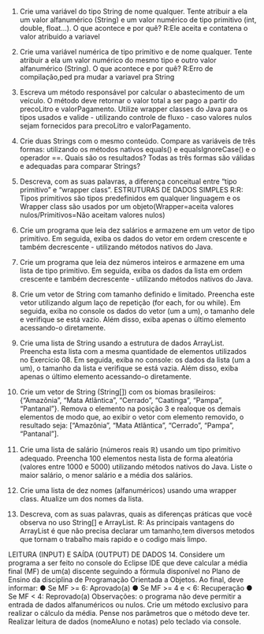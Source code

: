 
1. Crie uma variável do tipo String de nome qualquer. Tente atribuir a ela um valor alfanumérico (String) e
um valor numérico de tipo primitivo (int, double, float…). O que acontece e por quê?
R:Ele aceita e contatena o valor atribuido a variavel


2. Crie uma variável numérica de tipo primitivo e de nome qualquer. Tente atribuir a ela um valor numérico
do mesmo tipo e outro valor alfanumérico (String). O que acontece e por quê?
R:Erro de compilação,ped pra mudar a variavel pra String

3. Escreva um método responsável por calcular o abastecimento de um veículo. O método deve retornar o
valor total a ser pago a partir do precoLitro e valorPagamento. Utilize wrapper classes do Java para os
tipos usados e valide - utilizando controle de fluxo - caso valores nulos sejam fornecidos para precoLitro e
valorPagamento.


4. Crie duas Strings com o mesmo conteúdo. Compare as variáveis de três formas: utilizando os métodos
nativos equals() e equalsIgnoreCase() e o operador ==. Quais são os resultados? Todas as três formas são
válidas e adequadas para comparar Strings?


5. Descreva, com as suas palavras, a diferença conceitual entre “tipo primitivo” e “wrapper class”.
ESTRUTURAS DE DADOS SIMPLES
R:R: Tipos primitivos são tipos predefinidos em qualquer linguagem e os Wrapper class são usados por um objeto(Wrapper=aceita valores nulos/Primitivos=Não aceitam valores nulos)

6. Crie um programa que leia dez salários e armazene em um vetor de tipo primitivo. Em seguida, exiba os
dados do vetor em ordem crescente e também decrescente - utilizando métodos nativos do Java.

7. Crie um programa que leia dez números inteiros e armazene em uma lista de tipo primitivo. Em seguida,
exiba os dados da lista em ordem crescente e também decrescente - utilizando métodos nativos do Java.

8. Crie um vetor de String com tamanho definido e limitado. Preencha este vetor utilizando algum laço de
repetição (for each, for ou while). Em seguida, exiba no console os dados do vetor (um a um), o tamanho
dele e verifique se está vazio. Além disso, exiba apenas o último elemento acessando-o diretamente.

9. Crie uma lista de String usando a estrutura de dados ArrayList. Preencha esta lista com a mesma
quantidade de elementos utilizados no Exercício 08. Em seguida, exiba no console: os dados da lista (um a
um), o tamanho da lista e verifique se está vazia. Além disso, exiba apenas o último elemento acessando-o
diretamente.

10. Crie um vetor de String (String[]) com os biomas brasileiros: {“Amazônia”, “Mata Atlântica”, “Cerrado”,
“Caatinga”, “Pampa”, “Pantanal”}. Remova o elemento na posição 3 e realoque os demais elementos de
modo que, ao exibir o vetor com elemento removido, o resultado seja: [“Amazônia”, “Mata Atlântica”,
“Cerrado”, “Pampa”, “Pantanal”].

11. Crie uma lista de salário (números reais ℝ) usando um tipo primitivo adequado. Preencha 100 elementos
nesta lista de forma aleatória (valores entre 1000 e 5000) utilizando métodos nativos do Java. Liste o maior
salário, o menor salário e a média dos salários.

12. Crie uma lista de dez nomes (alfanuméricos) usando uma wrapper class. Atualize um dos nomes da lista.

13. Descreva, com as suas palavras, quais as diferenças práticas que você observa no uso String[] e
ArrayList<String>.
R: As principais vantagens do ArrayList é que não precisa declarar um tamanho,tem diversos metodos que tornam o trabalho mais rapido e o codigo mais limpo.

LEITURA (INPUT) E SAÍDA (OUTPUT) DE DADOS
14. Considere um programa a ser feito no console do Eclipse IDE que deve calcular a média final (MF) de
um(a) discente seguindo a fórmula disponível no Plano de Ensino da disciplina de Programação Orientada
a Objetos. Ao final, deve informar:
● Se MF >= 6: Aprovado(a)
● Se MF >= 4 e < 6: Recuperação
● Se MF < 4: Reprovado(a)
Observações: o programa não deve permitir a entrada de dados alfanuméricos ou nulos.
Crie um método exclusivo para realizar o cálculo da média. Pense nos parâmetros que o método deve ter.
Realizar leitura de dados (nomeAluno e notas) pelo teclado via console.
